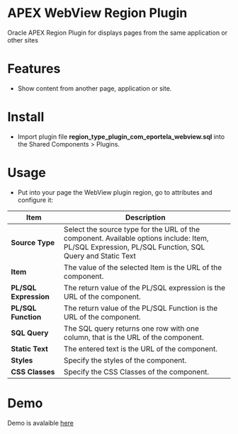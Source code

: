 # APEX WebView Region Plugin

Oracle APEX Region Plugin for displays pages from the same application or other sites

# Features

- Show content from another page, application or site.

# Install

- Import plugin file **region_type_plugin_com_eportela_webview.sql** into the Shared Components > Plugins.

# Usage

- Put into your page the WebView plugin region, go to attributes and configure it:

Item | Description 
--- | --- 
**Source Type** | Select the source type for the URL of the component. Available options include: Item, PL/SQL Expression, PL/SQL Function, SQL Query and Static Text
**Item** | The value of the selected Item is the URL of the component.
**PL/SQL Expression** | The return value of the PL/SQL expression is the URL of the component.
**PL/SQL Function** | The return value of the PL/SQL Function is the URL of the component.
**SQL Query** | The SQL query returns one row with one column, that is the URL of the component.
**Static Text** | The entered text is the URL of the component.
**Styles** | Specify the styles of the component.
**CSS Classes** | Specify the CSS Classes of the component.

# Demo

Demo is avalaible [here](https://apex.oracle.com/pls/apex/f?p=1448:3::::::)


